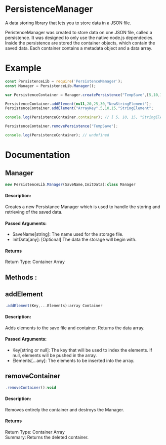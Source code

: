 # PersistenceManager
A data storing library that lets you to store data in a JSON file.

PeristenceManager was created to store data on one JSON file, called a persistence. It was designed to only use the native node.js dependecies. Inside the persistence are stored the container objects, which contain the saved data. Each container contains a metadata object and a data array.


# Example

```js
const PersistenceLib = require('PersistenceManager');
const Manager = PersistenceLib.Manager();

var PersistenceContainer = Manager.createPersistence("TempSave",[5,10,15,"StringElement"]);

PersistenceContainer.addElement(null,20,25,30,"NewStringElement");
PersistenceContainer.addElement("ArrayKey",5,10,15,"StringElement";

console.log(PersistenceContainer.container); // [ 5, 10, 15, "StringElement", 20, 25, 30, "NewStringElement", ["ArrayKey"]: [ 5, 10, 15, "StringElement" ]]

PersistenceContainer.removePersistence("TempSave");

console.log(PersistenceContainer); // undefined
```

# Documentation  

## Manager

```js
new PersistenceLib.Manager(SaveName,InitData):class Manager
```  
#### Description:  
Creates a new Persistance Manager which is used to handle the storing and retrieving of the saved data.  

#### Passed Arguments:  
  - SaveName\[string\]: The name used for the storage file.
  - InitData\[any\]: \[Optional\] The data the storage will begin with.

#### Returns
Return Type: Container Array

## Methods :  

## addElement
```js
.addElement(Key,...Elements):array Container
```  
#### Description:  
Adds elements to the save file and container. Returns the data array.  

#### Passed Arguments:  
  - Key\[string or null\]: The key that will be used to index the elements. If null, elements will be pushed in the array.  
  - Elements\[...any\]: The elements to be inserted into the array.  
## removeContainer
```js
.removeContainer():void
```
#### Description:  
Removes entirely the container and destroys the Manager.

#### Returns
Return Type: Container Array  
Summary: Returns the deleted container.